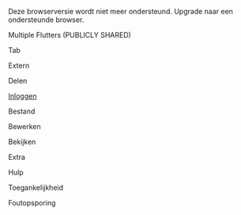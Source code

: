 
Deze browserversie wordt niet meer ondersteund. Upgrade naar een ondersteunde browser.

Multiple Flutters (PUBLICLY SHARED)

Tab

Extern

Delen

[Inloggen](https://accounts.google.com/ServiceLogin?service=wise&passive=1209600&osid=1&continue=https://docs.google.com/document/d/1fdKRufqUzQvERcqNIUSq-GdabXc4k8VIsClzRElJ6KY/edit&followup=https://docs.google.com/document/d/1fdKRufqUzQvERcqNIUSq-GdabXc4k8VIsClzRElJ6KY/edit&ltmpl=docs&ec=GAZAGQ)

Bestand

Bewerken

Bekijken

Extra

Hulp

Toegankelijkheid

Foutopsporing